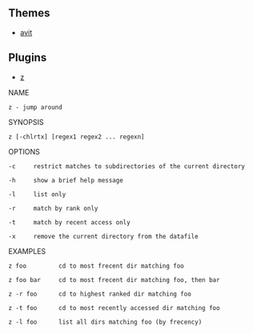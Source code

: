
## Themes
* [avit](https://github.com/robbyrussell/oh-my-zsh/wiki/themes)

## Plugins
* [z](https://github.com/robbyrussell/oh-my-zsh/tree/master/plugins/z)

NAME

    z - jump around

SYNOPSIS

    z [-chlrtx] [regex1 regex2 ... regexn]

OPTIONS

    -c     restrict matches to subdirectories of the current directory

    -h     show a brief help message

    -l     list only

    -r     match by rank only

    -t     match by recent access only

    -x     remove the current directory from the datafile

EXAMPLES

    z foo         cd to most frecent dir matching foo

    z foo bar     cd to most frecent dir matching foo, then bar

    z -r foo      cd to highest ranked dir matching foo

    z -t foo      cd to most recently accessed dir matching foo

    z -l foo      list all dirs matching foo (by frecency)
